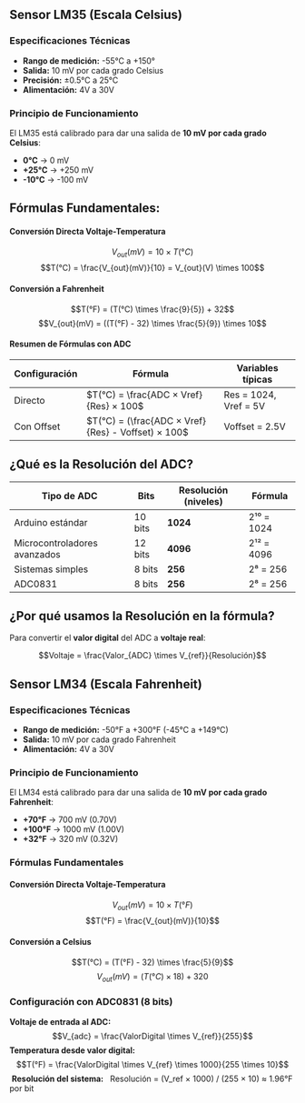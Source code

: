 ## Sensor LM35 (Escala Celsius)

### Especificaciones Técnicas
- **Rango de medición:** -55°C a +150°
- **Salida:** 10 mV por cada grado Celsius
- **Precisión:** ±0.5°C a 25°C
- **Alimentación:** 4V a 30V

### Principio de Funcionamiento
El LM35 está calibrado para dar una salida de **10 mV por cada grado Celsius**:
- **0°C** → 0 mV
- **+25°C** → +250 mV
- **-10°C** → -100 mV

## **Fórmulas Fundamentales:**


#### Conversión Directa Voltaje-Temperatura
$$V_{out}(mV) = 10 \times T(°C)$$
$$T(°C) = \frac{V_{out}(mV)}{10} = V_{out}(V) \times 100$$
#### Conversión a Fahrenheit

$$T(°F) = (T(°C) \times \frac{9}{5}) + 32$$
$$V_{out}(mV) = ((T(°F) - 32) \times \frac{5}{9}) \times 10$$
#### Resumen de Fórmulas con ADC

| Configuración | Fórmula                                            | Variables típicas     |
| ------------- | -------------------------------------------------- | --------------------- |
| Directo       | $T(°C) = \frac{ADC × Vref}{Res} × 100$             | Res = 1024, Vref = 5V |
| Con Offset    | $T(°C) = (\frac{ADC × Vref}{Res} - Voffset) × 100$ | Voffset = 2.5V        |

## ¿Qué es la Resolución del ADC?

| Tipo de ADC                  | Bits    | Resolución (niveles) | Fórmula    |
| ---------------------------- | ------- | -------------------- | ---------- |
| Arduino estándar             | 10 bits | **1024**             | 2¹⁰ = 1024 |
| Microcontroladores avanzados | 12 bits | **4096**             | 2¹² = 4096 |
| Sistemas simples             | 8 bits  | **256**              | 2⁸ = 256   |
| ADC0831                      | 8 bits  | **256**              | 2⁸ = 256   |
## ¿Por qué usamos la Resolución en la fórmula?

Para convertir el **valor digital** del ADC a **voltaje real**:

$$Voltaje = \frac{Valor_{ADC} \times V_{ref}}{Resolución}$$
## Sensor LM34 (Escala Fahrenheit)

### Especificaciones Técnicas
- **Rango de medición:** -50°F a +300°F (-45°C a +149°C)
- **Salida:** 10 mV por cada grado Fahrenheit
- **Alimentación:** 4V a 30V

### Principio de Funcionamiento

El LM34 está calibrado para dar una salida de **10 mV por cada grado Fahrenheit**:
- **+70°F** → 700 mV (0.70V)
- **+100°F** → 1000 mV (1.00V)
- **+32°F** → 320 mV (0.32V)
### Fórmulas Fundamentales

#### Conversión Directa Voltaje-Temperatura
$$V_{out}(mV) = 10 \times T(°F)$$
$$T(°F) = \frac{V_{out}(mV)}{10}$$
#### Conversión a Celsius

$$T(°C) = (T(°F) - 32) \times \frac{5}{9}$$
$$V_{out}(mV) = (T(°C) \times 18) + 320$$
### Configuración con ADC0831 (8 bits)

**Voltaje de entrada al ADC:**
$$V_{adc} = \frac{ValorDigital \times V_{ref}}{255}$$
**Temperatura desde valor digital:**
$$T(°F) = \frac{ValorDigital \times V_{ref} \times 1000}{255 \times 10}$$
 **Resolución del sistema:**
 
Resolución = (V_ref × 1000) / (255 × 10) ≈ 1.96°F por bit